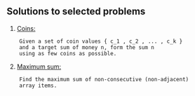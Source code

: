 ## Solutions to selected problems

1. [Coins:](src/coins.cpp)
```
    Given a set of coin values { c_1 , c_2 , ... , c_k }
    and a target sum of money n, form the sum n 
    using as few coins as possible.
```
2. [Maximum sum:](src/array-max-sum-non-conseq.cpp)
```
    Find the maximum sum of non-consecutive (non-adjacent)
    array items.
```
